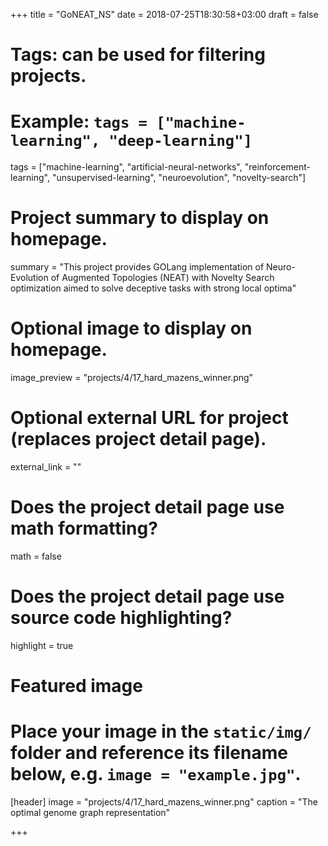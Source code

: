 +++
title = "GoNEAT_NS"
date = 2018-07-25T18:30:58+03:00
draft = false

# Tags: can be used for filtering projects.
# Example: `tags = ["machine-learning", "deep-learning"]`
tags = ["machine-learning", "artificial-neural-networks", "reinforcement-learning", "unsupervised-learning", "neuroevolution", "novelty-search"]

# Project summary to display on homepage.
summary = "This project provides GOLang implementation of Neuro-Evolution of Augmented Topologies (NEAT) with Novelty Search optimization aimed to solve deceptive tasks with strong local optima"

# Optional image to display on homepage.
image_preview = "projects/4/17_hard_mazens_winner.png"

# Optional external URL for project (replaces project detail page).
external_link = ""

# Does the project detail page use math formatting?
math = false

# Does the project detail page use source code highlighting?
highlight = true

# Featured image
# Place your image in the `static/img/` folder and reference its filename below, e.g. `image = "example.jpg"`.
[header]
image = "projects/4/17_hard_mazens_winner.png"
caption = "The optimal genome graph representation"

+++
